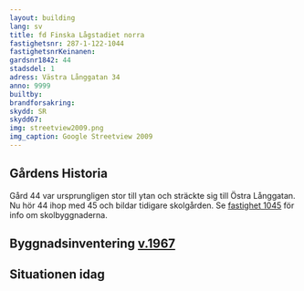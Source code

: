 ```yaml
---
layout: building
lang: sv
title: fd Finska Lågstadiet norra
fastighetsnr: 287-1-122-1044
fastighetsnrKeinanen:
gardsnr1842: 44
stadsdel: 1
adress: Västra Långgatan 34
anno: 9999
builtby:
brandforsakring:
skydd: SR
skydd67:
img: streetview2009.png
img_caption: Google Streetview 2009
---
```

## Gårdens Historia
Gård 44 var ursprungligen stor till ytan och sträckte sig till Östra Långgatan. Nu hör 44 ihop med 45 och bildar tidigare skolgården. Se <a href="/buildings/287-1-122-1045/sv">fastighet 1045</a> för info om skolbyggnaderna.

## Byggnadsinventering <a href="/sources/keinanen_karki.pdf">v.1967</a>


## Situationen idag
